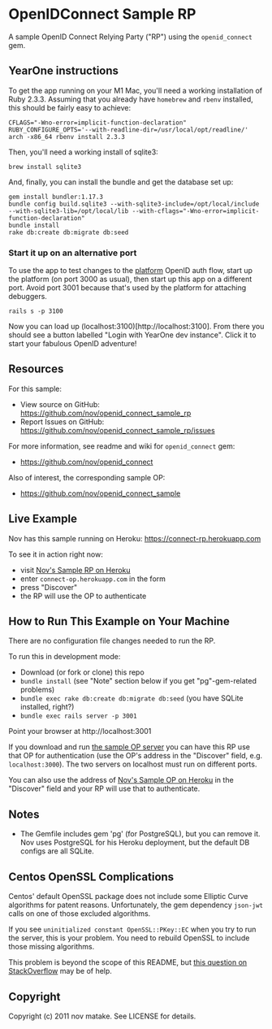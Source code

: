 # OpenIDConnect Sample RP

A sample OpenID Connect Relying Party ("RP") using the `openid_connect` gem.

## YearOne instructions

To get the app running on your M1 Mac, you'll need a working installation of Ruby 2.3.3. Assuming that you already have `homebrew` and `rbenv` installed, this should be fairly easy to achieve:

    CFLAGS="-Wno-error=implicit-function-declaration" RUBY_CONFIGURE_OPTS='--with-readline-dir=/usr/local/opt/readline/' arch -x86_64 rbenv install 2.3.3

Then, you'll need a working install of sqlite3:

    brew install sqlite3

And, finally, you can install the bundle and get the database set up:

    gem install bundler:1.17.3
    bundle config build.sqlite3 --with-sqlite3-include=/opt/local/include --with-sqlite3-lib=/opt/local/lib --with-cflags="-Wno-error=implicit-function-declaration"
    bundle install
    rake db:create db:migrate db:seed

### Start it up on an alternative port

To use the app to test changes to the [platform](https://github.com/joinyearone/yearone) OpenID auth flow, start up the platform (on port 3000 as usual), then start up this app on a different port. Avoid port 3001 because that's used by the platform for attaching debuggers.

    rails s -p 3100

Now you can load up (localhost:3100)[http://localhost:3100]. From there you should see a button labelled "Login with YearOne dev instance". Click it to start your fabulous OpenID adventure!

## Resources

For this sample:

* View source on GitHub: https://github.com/nov/openid_connect_sample_rp
* Report Issues on GitHub: https://github.com/nov/openid_connect_sample_rp/issues


For more information, see readme and wiki for `openid_connect` gem:

* https://github.com/nov/openid_connect


Also of interest, the corresponding sample OP:

* https://github.com/nov/openid_connect_sample


## Live Example

Nov has this sample running on Heroku: https://connect-rp.herokuapp.com

To see it in action right now:

* visit [Nov's Sample RP on Heroku](https://connect-rp.herokuapp.com)
* enter `connect-op.herokuapp.com` in the form
* press "Discover"
* the RP will use the OP to authenticate


## How to Run This Example on Your Machine

There are no configuration file changes needed to run the RP.

To run this in development mode:

* Download (or fork or clone) this repo
* `bundle install` (see "Note" section below if you get "pg"-gem-related problems)
* `bundle exec rake db:create db:migrate db:seed` (you have SQLite installed, right?)
* `bundle exec rails server -p 3001`

Point your browser at http://localhost:3001

If you download and run [the sample OP server](https://connect-rp.herokuapp.com)
you can have this RP use that OP for authentication
(use the OP's address in the "Discover" field, e.g. `localhost:3000`).
The two servers on localhost must run on different ports.

You can also use the address of
[Nov's Sample OP on Heroku](https://connect-op.herokuapp.com) in the
"Discover" field and your RP will use that to authenticate.


## Notes

* The Gemfile includes gem 'pg' (for PostgreSQL), but you can remove it.
  Nov uses PostgreSQL for his Heroku deployment, but the default DB configs are all SQLite.


## Centos OpenSSL Complications

Centos' default OpenSSL package does not include some Elliptic Curve algorithms for patent reasons.
Unfortunately, the gem dependency `json-jwt` calls on one of those excluded algorithms.

If you see `uninitialized constant OpenSSL::PKey::EC` when you try to run the server,
this is your problem. You need to rebuild OpenSSL to include those missing algorithms.

This problem is beyond the scope of this README, but
[this question on StackOverflow](http://stackoverflow.com/questions/32790297/uninitialized-constant-opensslpkeyec-from-ruby-on-centos/32790298#32790298)
may be of help.


## Copyright

Copyright (c) 2011 nov matake. See LICENSE for details.

